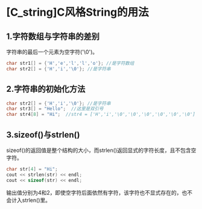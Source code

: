 # [C_string]C风格String的用法
## 1.字符数组与字符串的差别
字符串的最后一个元素为空字符('\0')。
```C++
char str1[] = {'H','e','l','l','o'}; //是字符数组
char str2[] = {'H','i','\0'}; //是字符串
```
## 2.字符串的初始化方法
```C++
char str2[] = {'H','i','\0'}; //是字符串
char str3[] = "Hello";  //这里是双引号
char str4[8] = "Hi";  //str4 = ['H','i','\0','\0','\0','\0','\0','\0'] 
```
## 3.sizeof()与strlen()
sizeof()的返回值是整个结构的大小，而strlen()返回显式的字符长度，且不包含空字符。
```C++
char str[4] = "Hi";
cout << strlen(str) << endl;
cout << sizeof(str) << endl;
```
输出值分别为4和2，即使空字符后面依然有字符，该字符也不显式存在的，也不会计入strlen()里。

